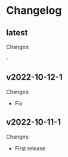 # Changelog

## latest

Changes:

\-

## v2022-10-12-1

Changes:

- Fix

## v2022-10-11-1

Changes:

- First release
